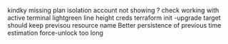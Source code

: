 kindky missing plan
isolation account not showing ?
check working with active terminal 
lightgreen
line height creds
terraform init -upgrade
target should keep previsou resource name
Better persistence of previous time estimation
force-unlock too long